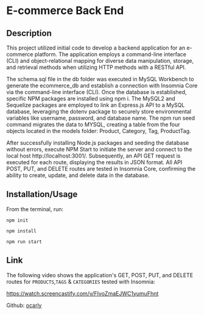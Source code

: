 # E-commerce Back End

## Description 

This project utilized initial code to develop a backend application for an e-commerce platform. The application employs a command-line interface (CLI) and object-relational mapping for diverse data manipulation, storage, and retrieval methods when utilizing HTTP methods with a RESTful API.

The schema.sql file in the db folder was executed in MySQL Workbench to generate the ecommerce_db and establish a connection with Insomnia Core via the command-line interface (CLI). Once the database is established, specific NPM packages are installed using npm i. The MySQL2 and Sequelize packages are employed to link an Express.js API to a MySQL database, leveraging the dotenv package to securely store environmental variables like username, password, and database name. The npm run seed command migrates the data to MYSQL, creating a table from the four objects located in the models folder: Product, Category, Tag, ProductTag.

After successfully installing Node.js packages and seeding the database without errors, execute NPM Start to initiate the server and connect to the local host http://localhost:3001/. Subsequently, an API GET request is executed for each route, displaying the results in JSON format. All API POST, PUT, and DELETE routes are tested in Insomnia Core, confirming the ability to create, update, and delete data in the database.

## Installation/Usage

From the terminal, run:

`npm init`

`npm install`

`npm run start`

## Link

The following video shows the application's GET, POST, PUT, and DELETE routes for `PRODUCTS`,`TAGS` & `CATEGORIES` tested with Insomnia:

https://watch.screencastify.com/v/FIvoZmaEJWC1yumuFhnt
 
 Github: <a href="https://github.com/ocarly/EcommBackEnd">ocarly</a>